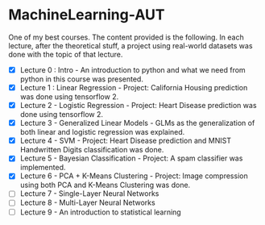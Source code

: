 # MachineLearning-AUT

One of my best courses. The content provided is the following. In each lecture, after the theoretical stuff, a project using real-world datasets was done with the topic of that lecture.

- [x] Lecture 0 : Intro - An introduction to python and what we need from python in this course was presented.
- [x] Lecture 1 : Linear Regression - Project: California Housing prediction was done using tensorflow 2.
- [x] Lecture 2 - Logistic Regression - Project: Heart Disease prediction was done using tensorflow 2.
- [x] Lecture 3 - Generalized Linear Models - GLMs as the generalization of both linear and logistic regression was explained.
- [x] Lecture 4 - SVM - Project: Heart Disease prediction and MNIST Handwritten Digits classification was done.
- [x] Lecture 5 - Bayesian Classification - Project: A spam classifier was implemented.
- [x] Lecture 6 - PCA + K-Means Clustering - Project: Image compression using both PCA and K-Means Clustering was done.
- [ ] Lecture 7 - Single-Layer Neural Networks
- [ ] Lecture 8 - Multi-Layer Neural Networks
- [ ] Lecture 9 - An introduction to statistical learning
